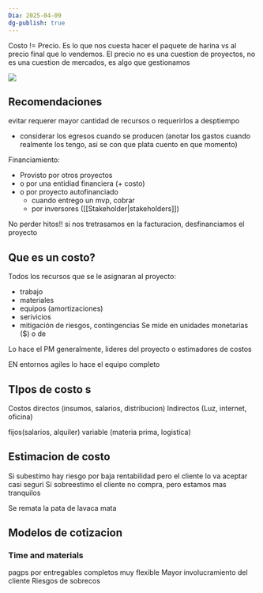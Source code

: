 ```yaml
---
Dia: 2025-04-09
dg-publish: true
---
```

Costo != Precio. Es lo que nos cuesta hacer el paquete de harina vs al precio final que lo vendemos. 
El precio no es una cuestion de proyectos, no es una cuestion de mercados, es algo que gestionamos


**![](https://lh7-rt.googleusercontent.com/slidesz/AGV_vUf2YZDOg7U08LOSV8DgBIp9sKgUYBn1sbj9b7-E7f-qRqJh-TrRqcjdHYI1ewnj40h3ClnnvzV4SgutR6r7Moh2FsRYzDNdLBbz_lLhj36M1xGxykaweJJg8bTBgSMsQXA_XnJ6p0iLbMnq54X7rg=s2048?key=C3GRf55xXz4dfeiioTsKxm9H)**
## Recomendaciones 
evitar requerer mayor cantidad de recursos o requerirlos a desptiempo 
- considerar los egresos cuando se producen (anotar los gastos cuando realmente los tengo, asi se con que plata cuento en que momento)

Financiamiento: 
- Provisto por otros proyectos 
- o por una entidiad financiera (+ costo)
- o por proyecto autofinanciado 
	- cuando entrego un mvp, cobrar
	- por inversores ([[Stakeholder|stakeholders]])

No perder hitos!!
si nos tretrasamos en la facturacion, desfinanciamos el proyecto


## Que es un costo? 
Todos los recursos que se le asignaran al proyecto:
- trabajo
- materiales
- equipos (amortizaciones)
- serivicios 
- mitigación de riesgos, contingencias
Se mide en unidades monetarias ($) o de


Lo hace el PM generalmente, lideres del proyecto o estimadores de costos 

EN entornos agiles lo hace el equipo completo 

## TIpos de costo s
Costos directos (insumos, salarios, distribucion)
Indirectos (Luz, internet, oficina)

fijos(salarios, alquiler)
variable (materia prima, logistica)

## Estimacion de costo 
Si subestimo hay riesgo por baja rentabilidad pero el cliente lo va aceptar casi seguri 
Si sobreestimo el cliente no compra, pero estamos mas tranquilos

Se remata la pata de lavaca mata


## Modelos de cotizacion 

### Time and materials 
pagps por entregables completos 
muy flexible
Mayor involucramiento del cliente 
Riesgos de sobrecos